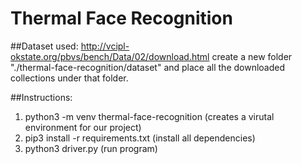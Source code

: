 # Thermal Face Recognition

##Dataset used:
http://vcipl-okstate.org/pbvs/bench/Data/02/download.html
create a new folder "./thermal-face-recognition/dataset" and place all the downloaded collections under that folder.

##Instructions:

1. python3 -m venv thermal-face-recognition (creates a virutal environment for our project)
2. pip3 install -r requirements.txt (install all dependencies)
3. python3 driver.py (run program)
